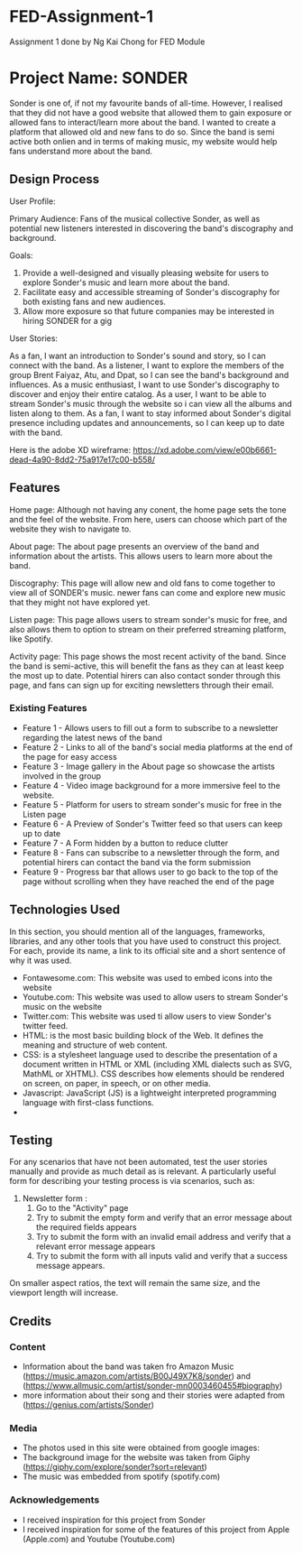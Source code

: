 # FED-Assignment-1
Assignment 1 done by Ng Kai Chong for FED Module
# Project Name: SONDER

Sonder is one of, if not my favourite bands of all-time. However, I realised that they did not have a good website that allowed them to gain exposure or allowed fans to interact/learn more about the band. I wanted to create a platform that allowed old and new fans to do so. Since the band is semi active both onlien and in terms of making music, my website would help fans understand more about the band.

 
## Design Process
 
User Profile:

Primary Audience: Fans of the musical collective Sonder, as well as potential new listeners interested in discovering the band's discography and background.

Goals:

1. Provide a well-designed and visually pleasing website for users to explore Sonder's music and learn more about the band.
2. Facilitate easy and accessible streaming of Sonder's discography for both existing fans and new audiences.
3. Allow more exposure so that future companies may be interested in hiring SONDER for a gig

User Stories:

As a fan, I want an introduction to Sonder's sound and story, so I can connect with the band.
As a listener, I want to explore the members of the group Brent Faiyaz, Atu, and Dpat, so I can see the band's background and influences.
As a music enthusiast, I want to use Sonder's discography to discover and enjoy their entire catalog.
As a user, I want to be able to stream Sonder's music through the website so i can view all the albums and listen along to them.
As a fan, I want to stay informed about Sonder's digital presence including updates and announcements, so I can keep up to date with the band.

Here is the adobe XD wireframe: https://xd.adobe.com/view/e00b6661-dead-4a90-8dd2-75a917e17c00-b558/

## Features

Home page:
Although not having any conent, the home page sets the tone and the feel of the website. From here, users can choose which part of the website they wish to navigate to.

About page:
The about page presents an overview of the band and information about the artists. This allows users to learn more about the band.

Discography:
This page will allow new and old fans to come together to view all of SONDER's music. newer fans can come and explore new music that they might not have explored yet.

Listen page:
This page allows users to stream sonder's music for free, and also allows them to option to stream on their preferred streaming platform, like Spotify.

Activity page:
This page shows the most recent activity of the band. Since the band is semi-active, this will benefit the fans as they can at least keep the most up to date. Potential hirers can also contact sonder through this page, and fans can sign up for exciting newsletters through their email.
 
### Existing Features
- Feature 1 - Allows users to fill out a form to subscribe to a newsletter regarding the latest news of the band
- Feature 2 - Links to all of the band's social media platforms at the end of the page for easy access
- Feature 3 - Image gallery in the About page so showcase the artists involved in the group
- Feature 4 - Video image background for a more immersive feel to the website.
- Feature 5 - Platform for users to stream sonder's music for free in the Listen page
- Feature 6 - A Preview of Sonder's Twitter feed so that users can keep up to date
- Feature 7 - A Form hidden by a button to reduce clutter
- Feature 8 - Fans can subscribe to a newsletter through the form, and potential hirers can contact the band via the form submission
- Feature 9 - Progress bar that allows user to go back to the top of the page without scrolling when they have reached the end of the page


## Technologies Used

In this section, you should mention all of the languages, frameworks, libraries, and any other tools that you have used to construct this project. For each, provide its name, a link to its official site and a short sentence of why it was used.

- Fontawesome.com: This website was used to embed icons into the website
- Youtube.com: This website was used to allow users to stream Sonder's music on the website
- Twitter.com: This website was used ti allow users to view Sonder's twitter feed.
- HTML: is the most basic building block of the Web. It defines the meaning and structure of web content.
- CSS: is a stylesheet language used to describe the presentation of a document written in HTML or XML (including XML dialects such as SVG, MathML or XHTML). CSS describes how elements should be rendered on screen, on paper, in speech, or on other media.
- Javascript: JavaScript (JS) is a lightweight interpreted programming language with first-class functions.
- 


## Testing

For any scenarios that have not been automated, test the user stories manually and provide as much detail as is relevant. A particularly useful form for describing your testing process is via scenarios, such as:

1. Newsletter form :
    1. Go to the "Activity" page
    2. Try to submit the empty form and verify that an error message about the required fields appears
    3. Try to submit the form with an invalid email address and verify that a relevant error message appears
    4. Try to submit the form with all inputs valid and verify that a success message appears.

On smaller aspect ratios, the text will remain the same size, and the viewport length will increase.

## Credits

### Content
- Information about the band was taken fro Amazon Music (https://music.amazon.com/artists/B00J49X7K8/sonder) and (https://www.allmusic.com/artist/sonder-mn0003460455#biography)
- more information about their song and their stories were adapted from (https://genius.com/artists/Sonder)
### Media
- The photos used in this site were obtained from google images:
- The background image for the website was taken from Giphy (https://giphy.com/explore/sonder?sort=relevant)
- The music was embedded from spotify (spotify.com)

### Acknowledgements

- I received inspiration for this project from Sonder
- I received inspiration for some of the features of this project from Apple (Apple.com) and Youtube (Youtube.com)
